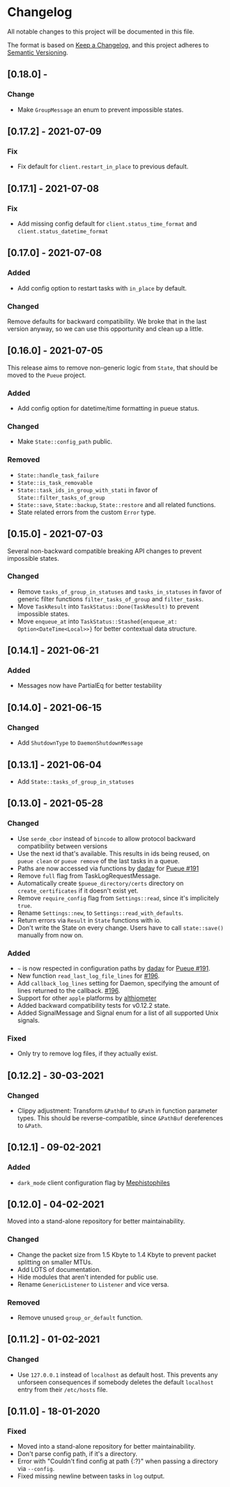 # Changelog

All notable changes to this project will be documented in this file.

The format is based on [Keep a Changelog](https://keepachangelog.com/en/1.0.0/), and this project adheres to [Semantic Versioning](https://semver.org/spec/v2.0.0.html).

## [0.18.0] - 

### Change

- Make `GroupMessage` an enum to prevent impossible states.

## [0.17.2] - 2021-07-09

### Fix

- Fix default for `client.restart_in_place` to previous default.

## [0.17.1] - 2021-07-08

### Fix

- Add missing config default for `client.status_time_format` and `client.status_datetime_format`

## [0.17.0] - 2021-07-08

### Added

- Add config option to restart tasks with `in_place` by default.

### Changed

Remove defaults for backward compatibility.
We broke that in the last version anyway, so we can use this opportunity and clean up a little.

## [0.16.0] - 2021-07-05

This release aims to remove non-generic logic from `State`, that should be moved to the `Pueue` project.

### Added

- Add config option for datetime/time formatting in pueue status.

### Changed

- Make `State::config_path` public.

### Removed

- `State::handle_task_failure`
- `State::is_task_removable`
- `State::task_ids_in_group_with_stati` in favor of `State::filter_tasks_of_group`
- `State::save`, `State::backup`, `State::restore` and all related functions.
- State related errors from the custom `Error` type.

## [0.15.0] - 2021-07-03

Several non-backward compatible breaking API changes to prevent impossible states.

### Changed

- Remove `tasks_of_group_in_statuses` and `tasks_in_statuses` in favor of generic filter functions `filter_tasks_of_group` and `filter_tasks`.
- Move `TaskResult` into `TaskStatus::Done(TaskResult)` to prevent impossible states.
- Move `enqueue_at` into `TaskStatus::Stashed{enqueue_at: Option<DateTime<Local>>}` for better contextual data structure.

## [0.14.1] - 2021-06-21

### Added
- Messages now have PartialEq for better testability

## [0.14.0] - 2021-06-15

### Changed

- Add `ShutdownType` to `DaemonShutdownMessage`

## [0.13.1] - 2021-06-04

- Add `State::tasks_of_group_in_statuses`

## [0.13.0] - 2021-05-28

### Changed

- Use `serde_cbor` instead of `bincode` to allow protocol backward compatibility between versions
- Use the next id that's available. This results in ids being reused, on `pueue clean` or `pueue remove` of the last tasks in a queue.
- Paths are now accessed via functions by [dadav](https://github.com/dadav) for [Pueue #191](https://github.com/Nukesor/pueue/issues/191)
- Remove `full` flag from TaskLogRequestMessage.
- Automatically create `$pueue_directory/certs` directory on `create_certificates` if it doesn't exist yet.
- Remove `require_config` flag from `Settings::read`, since it's implicitely `true`.
- Rename `Settings::new`, to `Settings::read_with_defaults`.
- Return errors via `Result` in `State` functions with io.
- Don't write the State on every change. Users have to call `state::save()` manually from now on.

### Added

- `~` is now respected in configuration paths by [dadav](https://github.com/dadav) for [Pueue #191](https://github.com/Nukesor/pueue/issues/191).
- New function `read_last_log_file_lines` for [#196](https://github.com/Nukesor/pueue/issues/196).
- Add `callback_log_lines` setting for Daemon, specifying the amount of lines returned to the callback. [#196](https://github.com/Nukesor/pueue/issues/196).
- Support for other `apple` platforms by [althiometer](https://github.com/althiometer)
- Added backward compatibility tests for v0.12.2 state.
- Added SignalMessage and Signal enum for a list of all supported Unix signals.

### Fixed

- Only try to remove log files, if they actually exist.

## [0.12.2] - 30-03-2021

### Changed

- Clippy adjustment: Transform `&PathBuf` to `&Path` in function parameter types.
    This should be reverse-compatible, since `&PathBuf` dereferences to `&Path`.

## [0.12.1] - 09-02-2021

### Added

- `dark_mode` client configuration flag by [Mephistophiles](https://github.com/Mephistophiles)

## [0.12.0] - 04-02-2021

Moved into a stand-alone repository for better maintainability.

### Changed

- Change the packet size from 1.5 Kbyte to 1.4 Kbyte to prevent packet splitting on smaller MTUs.
- Add LOTS of documentation.
- Hide modules that aren't intended for public use.
- Rename `GenericListener` to `Listener` and vice versa.

### Removed

- Remove unused `group_or_default` function.

## [0.11.2] - 01-02-2021

### Changed

- Use `127.0.0.1` instead of `localhost` as default host.
    This prevents any unforseen consequences if somebody deletes the default `localhost` entry from their `/etc/hosts` file.

## [0.11.0] - 18-01-2020

### Fixed

- Moved into a stand-alone repository for better maintainability.
- Don't parse config path, if it's a directory.
- Error with "Couldn't find config at path {:?}" when passing a directory via `--config`.
- Fixed missing newline between tasks in `log` output.
